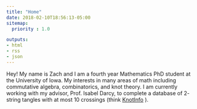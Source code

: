 ```yaml
---
title: "Home"
date: 2018-02-10T18:56:13-05:00
sitemap:
  priority : 1.0

outputs:
- html
- rss
- json
---
```


Hey! My name is Zach and I am a fourth year Mathematics PhD student at the University of Iowa. My interests in many areas of math including commutative algebra, combinatorics, and knot theory. I am currently working with my advisor, Prof. Isabel Darcy, to complete a database of 2- string tangles with at most 10 crossings (think [KnotInfo](https://knotinfo.math.indiana.edu) ).
